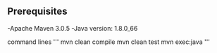 Prerequisites
-------------
 -Apache Maven 3.0.5
 -Java version: 1.8.0_66

command lines '''
mvn clean compile
mvn clean test
mvn exec:java
'''
